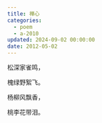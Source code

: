 ```yaml
---
title: 禅心
categories:
  - poem
  - a-2010
updated: 2024-09-02 00:00:00
date: 2012-05-02
---
```


松深家雀鸣，

槐绿野絮飞。

杨柳风飘香，

桃李花带泪。